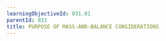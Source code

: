 ```yaml
---
learningObjectiveId: 031.01
parentId: 031
title: PURPOSE OF MASS-AND-BALANCE CONSIDERATIONS
---
```



